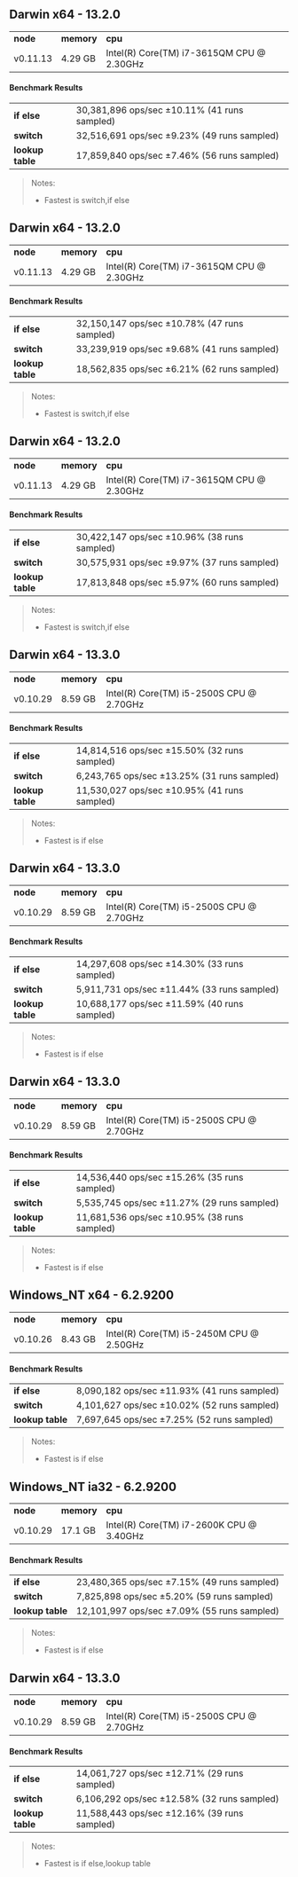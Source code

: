 Darwin x64 - 13.2.0
-----

<table><tr><td><b>node</b></td><td><b>memory</b></td><td><b>cpu</b></td></tr><tr><td>v0.11.13</td><td>4.29 GB</td><td>Intel(R) Core(TM) i7-3615QM CPU @ 2.30GHz</td></tr></table>

#### Benchmark Results ####

<table><tr><td><b>if else</b></td><td>30,381,896 ops/sec ±10.11% (41 runs sampled)
</td></tr><tr><td><b>switch</b></td><td>32,516,691 ops/sec ±9.23% (49 runs sampled)
</td></tr><tr><td><b>lookup table</b></td><td>17,859,840 ops/sec ±7.46% (56 runs sampled)
</td></tr></table>

> Notes:
> - Fastest is switch,if else


Darwin x64 - 13.2.0
-----

<table><tr><td><b>node</b></td><td><b>memory</b></td><td><b>cpu</b></td></tr><tr><td>v0.11.13</td><td>4.29 GB</td><td>Intel(R) Core(TM) i7-3615QM CPU @ 2.30GHz</td></tr></table>

#### Benchmark Results ####

<table><tr><td><b>if else</b></td><td>32,150,147 ops/sec ±10.78% (47 runs sampled)
</td></tr><tr><td><b>switch</b></td><td>33,239,919 ops/sec ±9.68% (41 runs sampled)
</td></tr><tr><td><b>lookup table</b></td><td>18,562,835 ops/sec ±6.21% (62 runs sampled)
</td></tr></table>

> Notes:
> - Fastest is switch,if else


Darwin x64 - 13.2.0
-----

<table><tr><td><b>node</b></td><td><b>memory</b></td><td><b>cpu</b></td></tr><tr><td>v0.11.13</td><td>4.29 GB</td><td>Intel(R) Core(TM) i7-3615QM CPU @ 2.30GHz</td></tr></table>

#### Benchmark Results ####

<table><tr><td><b>if else</b></td><td>30,422,147 ops/sec ±10.96% (38 runs sampled)
</td></tr><tr><td><b>switch</b></td><td>30,575,931 ops/sec ±9.97% (37 runs sampled)
</td></tr><tr><td><b>lookup table</b></td><td>17,813,848 ops/sec ±5.97% (60 runs sampled)
</td></tr></table>

> Notes:
> - Fastest is switch,if else


Darwin x64 - 13.3.0
-----

<table><tr><td><b>node</b></td><td><b>memory</b></td><td><b>cpu</b></td></tr><tr><td>v0.10.29</td><td>8.59 GB</td><td>Intel(R) Core(TM) i5-2500S CPU @ 2.70GHz</td></tr></table>

#### Benchmark Results ####

<table><tr><td><b>if else</b></td><td>14,814,516 ops/sec ±15.50% (32 runs sampled)
</td></tr><tr><td><b>switch</b></td><td>6,243,765 ops/sec ±13.25% (31 runs sampled)
</td></tr><tr><td><b>lookup table</b></td><td>11,530,027 ops/sec ±10.95% (41 runs sampled)
</td></tr></table>

> Notes:
> - Fastest is if else


Darwin x64 - 13.3.0
-----

<table><tr><td><b>node</b></td><td><b>memory</b></td><td><b>cpu</b></td></tr><tr><td>v0.10.29</td><td>8.59 GB</td><td>Intel(R) Core(TM) i5-2500S CPU @ 2.70GHz</td></tr></table>

#### Benchmark Results ####

<table><tr><td><b>if else</b></td><td>14,297,608 ops/sec ±14.30% (33 runs sampled)
</td></tr><tr><td><b>switch</b></td><td>5,911,731 ops/sec ±11.44% (33 runs sampled)
</td></tr><tr><td><b>lookup table</b></td><td>10,688,177 ops/sec ±11.59% (40 runs sampled)
</td></tr></table>

> Notes:
> - Fastest is if else


Darwin x64 - 13.3.0
-----

<table><tr><td><b>node</b></td><td><b>memory</b></td><td><b>cpu</b></td></tr><tr><td>v0.10.29</td><td>8.59 GB</td><td>Intel(R) Core(TM) i5-2500S CPU @ 2.70GHz</td></tr></table>

#### Benchmark Results ####

<table><tr><td><b>if else</b></td><td>14,536,440 ops/sec ±15.26% (35 runs sampled)
</td></tr><tr><td><b>switch</b></td><td>5,535,745 ops/sec ±11.27% (29 runs sampled)
</td></tr><tr><td><b>lookup table</b></td><td>11,681,536 ops/sec ±10.95% (38 runs sampled)
</td></tr></table>

> Notes:
> - Fastest is if else


Windows_NT x64 - 6.2.9200
-----

<table><tr><td><b>node</b></td><td><b>memory</b></td><td><b>cpu</b></td></tr><tr><td>v0.10.26</td><td>8.43 GB</td><td>Intel(R) Core(TM) i5-2450M CPU @ 2.50GHz</td></tr></table>

#### Benchmark Results ####

<table><tr><td><b>if else</b></td><td>8,090,182 ops/sec ±11.93% (41 runs sampled)
</td></tr><tr><td><b>switch</b></td><td>4,101,627 ops/sec ±10.02% (52 runs sampled)
</td></tr><tr><td><b>lookup table</b></td><td>7,697,645 ops/sec ±7.25% (52 runs sampled)
</td></tr></table>

> Notes:
> - Fastest is if else

Windows_NT ia32 - 6.2.9200
-----

<table><tr><td><b>node</b></td><td><b>memory</b></td><td><b>cpu</b></td></tr><tr><td>v0.10.29</td><td>17.1 GB</td><td>Intel(R) Core(TM) i7-2600K CPU @ 3.40GHz</td></tr></table>

#### Benchmark Results ####

<table><tr><td><b>if else</b></td><td>23,480,365 ops/sec ±7.15% (49 runs sampled)
</td></tr><tr><td><b>switch</b></td><td>7,825,898 ops/sec ±5.20% (59 runs sampled)
</td></tr><tr><td><b>lookup table</b></td><td>12,101,997 ops/sec ±7.09% (55 runs sampled)
</td></tr></table>

> Notes:
> - Fastest is if else


Darwin x64 - 13.3.0
-----

<table><tr><td><b>node</b></td><td><b>memory</b></td><td><b>cpu</b></td></tr><tr><td>v0.10.29</td><td>8.59 GB</td><td>Intel(R) Core(TM) i5-2500S CPU @ 2.70GHz</td></tr></table>

#### Benchmark Results ####

<table><tr><td><b>if else</b></td><td>14,061,727 ops/sec ±12.71% (29 runs sampled)
</td></tr><tr><td><b>switch</b></td><td>6,106,292 ops/sec ±12.58% (32 runs sampled)
</td></tr><tr><td><b>lookup table</b></td><td>11,588,443 ops/sec ±12.16% (39 runs sampled)
</td></tr></table>

> Notes:
> - Fastest is if else,lookup table


